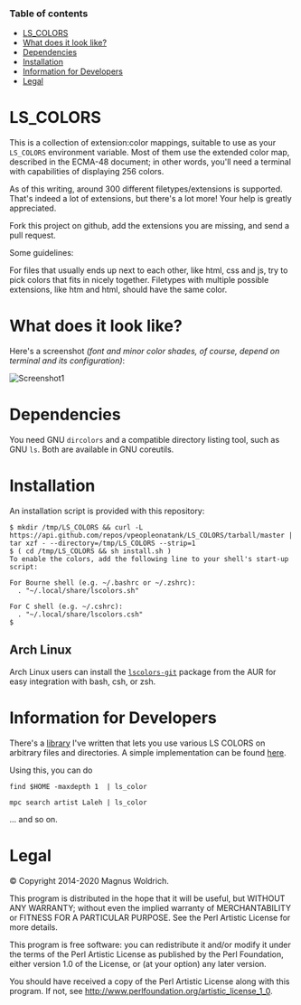 ### Table of contents

-   [LS_COLORS](#ls_colors)
-   [What does it look like?](#what-does-it-look-like)
-   [Dependencies](#dependencies)
-   [Installation](#installation)
-   [Information for Developers](#information-for-developers)
-   [Legal](#legal)

# LS_COLORS

This is a collection of extension:color mappings, suitable to use as your
`LS_COLORS` environment variable. Most of them use the extended color map,
described in the ECMA-48 document; in other words, you'll need a terminal
with capabilities of displaying 256 colors.

As of this writing, around 300 different filetypes/extensions is supported.
That's indeed a lot of extensions, but there's a lot more! Your help is greatly
appreciated.

Fork this project on github, add the extensions you are missing, and send a pull
request.

Some guidelines:

For files that usually ends up next to each other, like html, css and js,
try to pick colors that fits in nicely together. Filetypes with multiple
possible extensions, like htm and html, should have the same color.

# What does it look like?

Here's a screenshot _(font and minor color shades, of course, depend on terminal and its configuration)_:

![Screenshot1](docs/static/LS_COLORS.png)

[0]: https://github.com/trapd00r/zsh-syntax-highlighting-filetypes
[1]: https://github.com/trapd00r/File-LsColor
[2]: https://github.com/trapd00r/File-LsColor/tree/master/bin
[3]: https://aur.archlinux.org/packages/lscolors-git

# Dependencies

You need GNU `dircolors` and a compatible directory listing tool, such as GNU
`ls`. Both are available in GNU coreutils.

# Installation

An installation script is provided with this repository:

```console
$ mkdir /tmp/LS_COLORS && curl -L https://api.github.com/repos/vpeopleonatank/LS_COLORS/tarball/master | tar xzf - --directory=/tmp/LS_COLORS --strip=1
$ ( cd /tmp/LS_COLORS && sh install.sh )
To enable the colors, add the following line to your shell's start-up script:

For Bourne shell (e.g. ~/.bashrc or ~/.zshrc):
  . "~/.local/share/lscolors.sh"

For C shell (e.g. ~/.cshrc):
  . "~/.local/share/lscolors.csh"
$
```

## Arch Linux

Arch Linux users can install the [`lscolors-git`][3] package from the AUR for easy
integration with bash, csh, or zsh.

# Information for Developers

There's a [library][1] I've written that lets you use various LS COLORS on
arbitrary files and directories. A simple implementation can be found [here][2].

Using this, you can do

```shell
find $HOME -maxdepth 1  | ls_color

mpc search artist Laleh | ls_color
```

... and so on.

# Legal

© Copyright 2014-2020 Magnus Woldrich.

This program is distributed in the hope that it will be useful, but WITHOUT ANY
WARRANTY; without even the implied warranty of MERCHANTABILITY or FITNESS FOR A
PARTICULAR PURPOSE. See the Perl Artistic License for more details.

This program is free software: you can redistribute it and/or modify it under
the terms of the Perl Artistic License as published by the Perl Foundation,
either version 1.0 of the License, or (at your option) any later version.

You should have received a copy of the Perl Artistic License along
with this program. If not, see <http://www.perlfoundation.org/artistic_license_1_0>.
